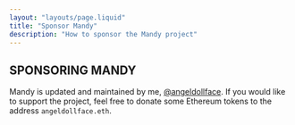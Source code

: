 ```yaml
---
layout: "layouts/page.liquid"
title: "Sponsor Mandy"
description: "How to sponsor the Mandy project"
---
```


## SPONSORING MANDY

Mandy is updated and maintained by me, [@angeldollface](https://github.com/angeldollface). If you would like to support the project, feel free to donate some Ethereum tokens to the address `angeldollface.eth`.